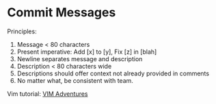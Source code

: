 # Commit Messages

Principles:

1. Message < 80 characters
1. Present imperative: Add [x] to [y], Fix [z] in [blah]
1. Newline separates message and description
1. Description < 80 characters wide
1. Descriptions should offer context not already provided in comments
1. No matter what, be consistent with team.

Vim tutorial: [VIM Adventures](https://vim-adventures.com/)

